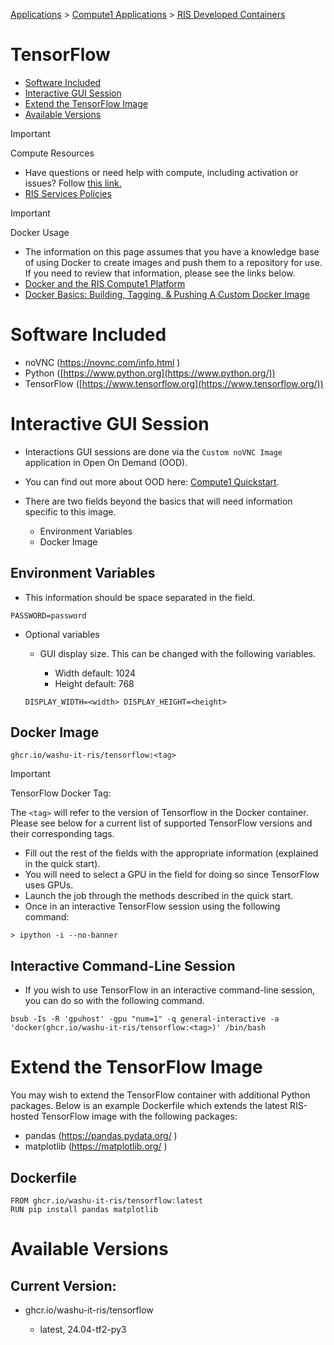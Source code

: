 
[Applications](../../../Applications.md) > [Compute1 Applications](../../Compute1%20Applications.md) > [RIS Developed Containers](../RIS%20Developed%20Containers.md)

# TensorFlow

- [Software Included](#software-included)
- [Interactive GUI Session](#interactive-gui-session)
- [Extend the TensorFlow Image](#extend-the-tensorflow-image)
- [Available Versions](#available-versions)

> [!IMPORTANT]
> Compute Resources
>
> - Have questions or need help with compute, including activation or issues? Follow [this link.](https://washu.atlassian.net/servicedesk/customer/portal/2/group/6/create/43)
> - [RIS Services Policies](../../../RIS%20Services%20Policies.md)

> [!IMPORTANT]
> Docker Usage
>
> - The information on this page assumes that you have a knowledge base of using Docker to create images and push them to a repository for use. If you need to review that information, please see the links below.
> - [Docker and the RIS Compute1 Platform](../../../Compute1/Docker%20and%20the%20RIS%20Compute1%20Platform.md)
> - [Docker Basics: Building, Tagging, & Pushing A Custom Docker Image](../../../Docker/Docker%20Basics_%20Building,%20Tagging,%20&%20Pushing%20A%20Custom%20Docker%20Image.md)

# Software Included

- noVNC (<https://novnc.com/info.html> )
- Python ([https://www.python.org](https://www.python.org/))
- TensorFlow ([https://www.tensorflow.org](https://www.tensorflow.org/))

# Interactive GUI Session

- Interactions GUI sessions are done via the `Custom noVNC Image` application in Open On Demand (OOD).
- You can find out more about OOD here: [Compute1 Quickstart](../../../Compute1/Compute1%20Quickstart.md).
- There are two fields beyond the basics that will need information specific to this image.

  - Environment Variables
  - Docker Image

## Environment Variables

- This information should be space separated in the field.

```
PASSWORD=password
```

- Optional variables

  - GUI display size. This can be changed with the following variables.

    - Width default: 1024
    - Height default: 768

  ```
  DISPLAY_WIDTH=<width> DISPLAY_HEIGHT=<height>
  ```

## Docker Image

```
ghcr.io/washu-it-ris/tensorflow:<tag>
```

> [!IMPORTANT]
> TensorFlow Docker Tag:
>
> The `<tag>` will refer to the version of Tensorflow in the Docker container. Please see below for a current list of supported TensorFlow versions and their corresponding tags.

- Fill out the rest of the fields with the appropriate information (explained in the quick start).
- You will need to select a GPU in the field for doing so since TensorFlow uses GPUs.
- Launch the job through the methods described in the quick start.
- Once in an interactive TensorFlow session using the following command:

```
> ipython -i --no-banner
```

## Interactive Command-Line Session

- If you wish to use TensorFlow in an interactive command-line session, you can do so with the following command.

```
bsub -Is -R 'gpuhost' -gpu "num=1" -q general-interactive -a 'docker(ghcr.io/washu-it-ris/tensorflow:<tag>)' /bin/bash
```

# Extend the TensorFlow Image

You may wish to extend the TensorFlow container with additional Python packages. Below is an example Dockerfile which extends the latest RIS-hosted TensorFlow image with the following packages:

- pandas (<https://pandas.pydata.org/> )
- matplotlib (<https://matplotlib.org/> )

## Dockerfile

```
FROM ghcr.io/washu-it-ris/tensorflow:latest
RUN pip install pandas matplotlib
```

# Available Versions

## Current Version:

- ghcr.io/washu-it-ris/tensorflow

  - latest, 24.04-tf2-py3

